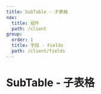 ```yaml
---
title: SubTable - 子表格
nav:
  title: 组件
  path: /client
group:
  order: 1
  title: 字段 - Fields
  path: /client/fields
---
```


# SubTable - 子表格

